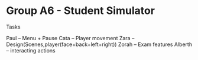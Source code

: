 # Group A6 - Student Simulator

Tasks

Paul – Menu + Pause
Cata – Player movement
Zara – Design(Scenes,player(face+back+left+right))
Zorah – Exam features
Alberth – interacting actions
